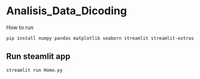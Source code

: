 # Analisis_Data_Dicoding
How to run 
```
pip install numpy pandas matplotlib seaborn streamlit streamlit-extras 
```

## Run steamlit app
```
streamlit run Home.py
```
